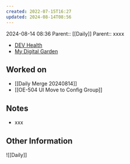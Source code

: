 ```yaml
---
created: 2022-07-15T16:27
updated: 2024-08-14T08:56
---
```

2024-08-14 08:36
Parent:: [[Daily]] 
Parent:: xxxx

- [DEV Health](https://health-configdev.mixtelematics.com/public/mapshow.htm?id=2001&mapid=1A35514B-E08F-4B7C-90B8-CD1774AE8CA3)
- [My Digital Garden](https://my-digital-garden-ten-inky.vercel.app/)

## Worked on

- [[Daily Merge 20240814]]
- [[OE-504 UI Move to Config Group]]

## Notes

- xxx

## Other Information

![[Daily]]
